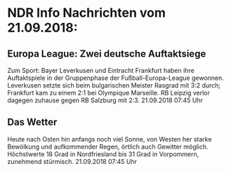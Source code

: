 # NDR Info Nachrichten vom 21.09.2018:


## Europa League: Zwei deutsche Auftaktsiege
Zum Sport: Bayer Leverkusen und Eintracht Frankfurt haben ihre Auftaktspiele in der Gruppenphase der Fußball-Europa-League gewonnen. Leverkusen setzte sich beim bulgarischen Meister Rasgrad mit 3:2 durch; Frankfurt kam zu einem 2:1 bei Olympique Marseille. RB Leipzig verlor dagegen zuhause gegen RB Salzburg mit 2:3. 21.09.2018 07:45 Uhr 

## Das Wetter
Heute nach Osten hin anfangs noch viel Sonne, von Westen her starke Bewölkung und aufkommender Regen, örtlich auch Gewitter möglich. Höchstwerte 18 Grad in Nordfriesland bis 31 Grad in Vorpommern, zunehmend stürmisch. 21.09.2018 07:45 Uhr 
